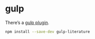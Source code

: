 # gulp

There’s a [gulp plugin](http://github.com/AndreasPizsa/gulp-literature).

```bash
npm install --save-dev gulp-literature
```
